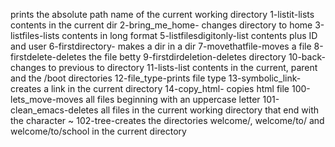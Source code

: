 prints the absolute path name of the current working directory
1-listit-lists contents in the current dir
2-bring_me_home- changes directory to home
3-listfiles-lists contents in long format
5-listfilesdigitonly-list contents plus ID and user
6-firstdirectory- makes a dir in a dir
7-movethatfile-moves a file
8-firstdelete-deletes the file betty
9-firstdirdeletion-deletes directory
10-back- changes to previous to directory
11-lists-list contents in the current, parent and the /boot directories
12-file_type-prints file type
13-symbolic_link-creates a link in the current directory
14-copy_html- copies html file
100-lets_move-moves all files beginning with an uppercase letter
101-clean_emacs-deletes all files in the current working directory that end with the character ~
102-tree-creates the directories welcome/, welcome/to/ and welcome/to/school in the current directory

